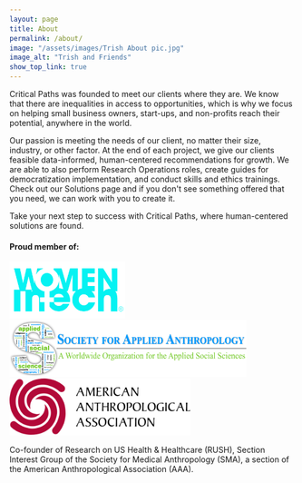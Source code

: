 ```yaml
---
layout: page
title: About
permalink: /about/
image: "/assets/images/Trish About pic.jpg"
image_alt: "Trish and Friends"
show_top_link: true
---
```


 Critical Paths was founded to meet our clients where they are. We know that there are inequalities in access to opportunities, which is why we focus on helping small business owners, start-ups, and non-profits reach their potential, anywhere in the world.
 
Our passion is meeting the needs of our client, no matter their size, industry, or other factor. At the end of each project, we give our clients feasible data-informed, human-centered recommendations for growth. We are able to also perform Research Operations roles, create guides for democratization implementation, and conduct skills and ethics trainings. Check out our Solutions page and if you don't see something offered that you need, we can work with you to create it.

Take your next step to success with Critical Paths, where human-centered solutions are found.

#### Proud member of:

<img src="/assets/images/womenintech-logo-2024.png" alt="WIT Logo" style= "height: 100px;"/>

<img src="/assets/images/sfaa-logo.png" alt="SfAA Logo" style="height: 100px;"/>

<img src="/assets/images/aaa-logo.svg" alt="AAA Logo" style="height: 100px;"/>

Co-founder of Research on US Health & Healthcare (RUSH), Section Interest Group of the Society for Medical Anthropology (SMA), a section of the American Anthropological Association (AAA).
